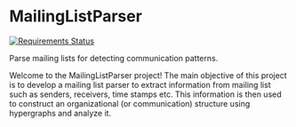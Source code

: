 # MailingListParser

[![Requirements Status](https://requires.io/github/achyudhk/Mailing-List-Network-Analyzer/requirements.svg?branch=development)](https://requires.io/github/achyudhk/Mailing-List-Network-Analyzer/requirements/?branch=development)


Parse mailing lists for detecting communication patterns.

Welcome to the MailingListParser project! The main objective of this project is to develop a mailing list parser to extract information from mailing list such as senders, receivers, time stamps etc. This information is then used to construct an organizational (or communication) structure using hypergraphs and analyze it.
